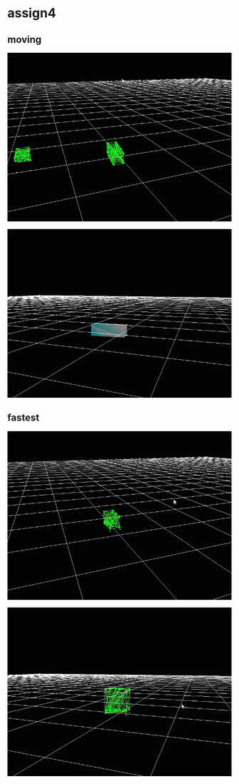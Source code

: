 # assign4

## moving

![image](https://github.com/immortalsplay/assign4/blob/b24b675c85784f16999bd68d0893d25811cb93bf/multi.gif) 

![image](https://github.com/immortalsplay/assign4/blob/243201282de849b5e0f7faf3a3d7978715d0e577/different%20worm.gif) 
## fastest
![image](https://github.com/immortalsplay/assign4/blob/2080a3b9e7bf898ba89a3d71c9676b3e667a707b/fastest.gif) 

![image](https://github.com/immortalsplay/assign4/blob/8915041abc44e77750c2c43a5b2a6c1af00c9b26/F_bounce.gif) 



